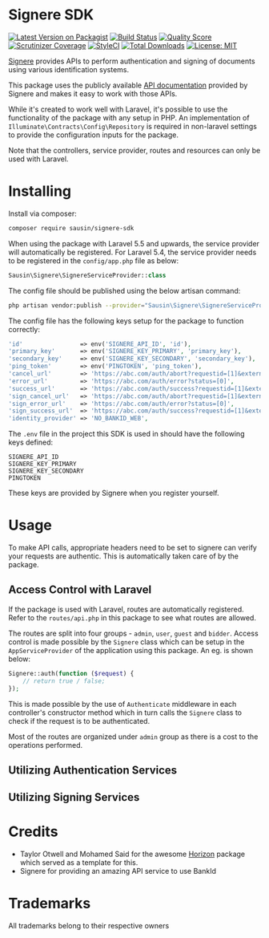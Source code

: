 # Signere SDK

[![Latest Version on Packagist](https://img.shields.io/packagist/v/sausin/signere-sdk.svg?style=flat-square)](https://packagist.org/packages/sausin/signere-sdk)
[![Build Status](https://img.shields.io/travis/sausin/signere-sdk/master.svg?style=flat-square)](https://travis-ci.org/sausin/signere-sdk)
[![Quality Score](https://img.shields.io/scrutinizer/g/sausin/signere-sdk.svg?style=flat-square)](https://scrutinizer-ci.com/g/sausin/signere-sdk)
[![Scrutinizer Coverage](https://img.shields.io/scrutinizer/coverage/g/sausin/signere-sdk.svg?style=flat-square)](https://scrutinizer-ci.com/g/sausin/signere-sdk)
[![StyleCI](https://styleci.io/repos/100803677/shield?branch=master)](https://styleci.io/repos/100803677)
[![Total Downloads](https://img.shields.io/packagist/dt/sausin/signere-sdk.svg?style=flat-square)](https://packagist.org/packages/sausin/signere-sdk)
[![License: MIT](https://img.shields.io/badge/License-MIT-yellow.svg?style=flat-square)](https://opensource.org/licenses/MIT)


[Signere](https://www.signere.no/) provides APIs to perform authentication and signing of documents using various identification systems.

This package uses the publicly available [API documentation](https://api.signere.no/Documentation) provided by Signere and makes it easy to work with those APIs.

While it's created to work well with Laravel, it's possible to use the functionality of the package with any setup in PHP. An implementation of `Illuminate\Contracts\Config\Repository` is required in non-laravel settings to provide the configuration inputs for the package.

Note that the controllers, service provider, routes and resources can only be used with Laravel.

# Installing

Install via composer:
```sh
composer require sausin/signere-sdk
```

When using the package with Laravel 5.5 and upwards, the service provider will automatically be registered. For Laravel 5.4, the service provider needs to be registered in the `config/app.php` file as below:

```php
Sausin\Signere\SignereServiceProvider::class
```

The config file should be published using the below artisan command:

```sh
php artisan vendor:publish --provider="Sausin\Signere\SignereServiceProvider"
```

The config file has the following keys setup for the package to function correctly:

```php
'id'                => env('SIGNERE_API_ID', 'id'),
'primary_key'       => env('SIGNERE_KEY_PRIMARY', 'primary_key'),
'secondary_key'     => env('SIGNERE_KEY_SECONDARY', 'secondary_key'),
'ping_token'        => env('PINGTOKEN', 'ping_token'),
'cancel_url'        => 'https://abc.com/auth/abort?requestid=[1]&externalid=[2]',
'error_url'         => 'https://abc.com/auth/error?status=[0]',
'success_url'       => 'https://abc.com/auth/success?requestid=[1]&externalid=[2]',
'sign_cancel_url'   => 'https://abc.com/auth/abort?requestid=[1]&externalid=[2]',
'sign_error_url'    => 'https://abc.com/auth/error?status=[0]',
'sign_success_url'  => 'https://abc.com/auth/success?requestid=[1]&externalid=[2]',
'identity_provider' => 'NO_BANKID_WEB',
```

The `.env` file in the project this SDK is used in should have the following keys defined:

```
SIGNERE_API_ID
SIGNERE_KEY_PRIMARY
SIGNERE_KEY_SECONDARY
PINGTOKEN
```

These keys are provided by Signere when you register yourself. 

# Usage

To make API calls, appropriate headers need to be set to signere can verify your requests are authentic. This is automatically taken care of by the package.

## Access Control with Laravel

If the package is used with Laravel, routes are automatically registered. Refer to the `routes/api.php` in this package to see what routes are allowed.

The routes are split into four groups - `admin`, `user`, `guest` and `bidder`. Access control is made possible by the `Signere` class which can be setup in the `AppServiceProvider` of the application using this package. An eg. is shown below:

```php
Signere::auth(function ($request) {
    // return true / false;
});
```

This is made possible by the use of `Authenticate` middleware in each controller's constructor method which in turn calls the `Signere` class to check if the request is to be authenticated.

Most of the routes are organized under `admin` group as there is a cost to the operations performed.

## Utilizing Authentication Services

## Utilizing Signing Services

# Credits
* Taylor Otwell and Mohamed Said for the awesome [Horizon](https://github.com/laravel/horizon) package which served as a template for this.
* Signere for providing an amazing API service to use BankId

# Trademarks
All trademarks belong to their respective owners